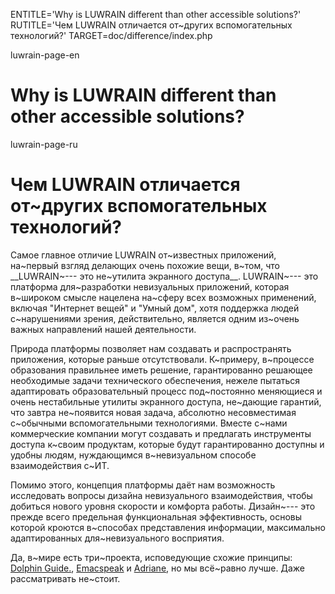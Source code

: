 
ENTITLE='Why is LUWRAIN different than other accessible solutions?'
RUTITLE='Чем LUWRAIN отличается от~других вспомогательных технологий?'
TARGET=doc/difference/index.php

luwrain-page-en

# Why is LUWRAIN different than other accessible solutions?


luwrain-page-ru

# Чем LUWRAIN отличается от~других вспомогательных технологий?

Самое главное отличие LUWRAIN от~известных приложений, на~первый взгляд  делающих очень похожие вещи, в~том,
что __LUWRAIN~--- это не~утилита экранного доступа__.
LUWRAIN~--- это платформа для~разработки невизуальных приложений, которая  в~широком смысле нацелена на~сферу всех возможных применений,
включая "Интернет вещей" и "Умный дом",
хотя поддержка людей с~нарушениями зрения, действительно, является одним из~очень важных   направлений нашей деятельности.

Природа платформы позволяет нам создавать и распространять приложения, которые раньше отсутствовали.
К~примеру, в~процессе образования правильнее иметь решение, гарантированно решающее необходимые задачи технического обеспечения,
нежеле  пытаться адаптировать образовательный процесс под~постоянно меняющиеся и очень нестабильные утилиты экранного доступа,
не~дающие гарантий, что  завтра не~появится новая задача, абсолютно  несовместимая с~обычными вспомогательными технологиями.
Вместе с~нами коммерческие компании могут создавать и предлагать инструменты доступа к~своим продуктам,
которые будут гарантированно доступны и удобны людям, нуждающимся в~невизуальном способе взаимодействия с~ИТ.

Помимо этого, концепция платформы  даёт нам возможность исследовать вопросы дизайна невизуального взаимодействия, чтобы добиться нового уровня скорости и комфорта работы.
Дизайн~--- это прежде всего предельная функциональная эффективность,
основы которой кроются в~способах представления информации,
максимально адаптированных для~невизуального восприятия.

Да, в~мире есть три~проекта, исповедующие схожие принципы:
[Dolphin Guide.](http://www.yourdolphin.com/productdetail.asp?id=30),
[Emacspeak](http://emacspeak.sourceforge.net) и
[Adriane](http://www.knopper.net/knoppix-adriane/index-en.html),
но мы всё~равно лучше.
Даже рассматривать не~стоит.
